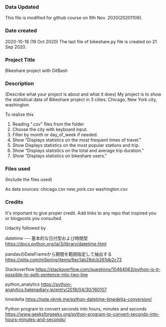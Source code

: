 ### Data Updated
This file is modified for github course on 9th Nov. 2020(20201109).

### Date created
2020-10-18 (18 Oct 2020)
The last file of bikeshare.py file is created on 21 Sep 2020.

### Project Title
Bikeshare project with GitBash

### Description
(Describe what your project is about and what it does)
My project is to show the statistical data of Bikeshare project in 3 cities: Chicago, New York city, washington

To realize this
1. Reading ".csv" files from the folder
2. Choose the city with keyboard input.
3. Filter by month or day_of_week if needed.
4. Show "Displays statistics on the most frequent times of travel."
5. Show Displays statistics on the most popular stations and trip.
6. Show "Displays statistics on the total and average trip duration."
6. Show "Displays statistics on bikeshare users."


### Files used
(Include the files used)

As data sources:
chicago.csv
new_york.csv
washington.csv

### Credits
It's important to give proper credit. Add links to any repo that inspired you or blogposts you consulted.

Udacity followed by


datetime --- 基本的な日付型および時間型
https://docs.python.org/ja/3/library/datetime.html

pandasのDataFrameから期間を範囲指定して抽出する
https://qiita.com/mSpring/items/6ec1ab28dcb261db2c73

Stackoverflow
https://stackoverflow.com/questions/10464063/python-is-it-possible-to-split-sentence-into-two-line

python_analytics
https://python-analytics.hatenadiary.jp/entry/2018/04/30/160107

timedelta
https://note.nkmk.me/python-datetime-timedelta-conversion/

Python program to convert seconds into hours, minutes and seconds
https://www.geeksforgeeks.org/python-program-to-convert-seconds-into-hours-minutes-and-seconds/
